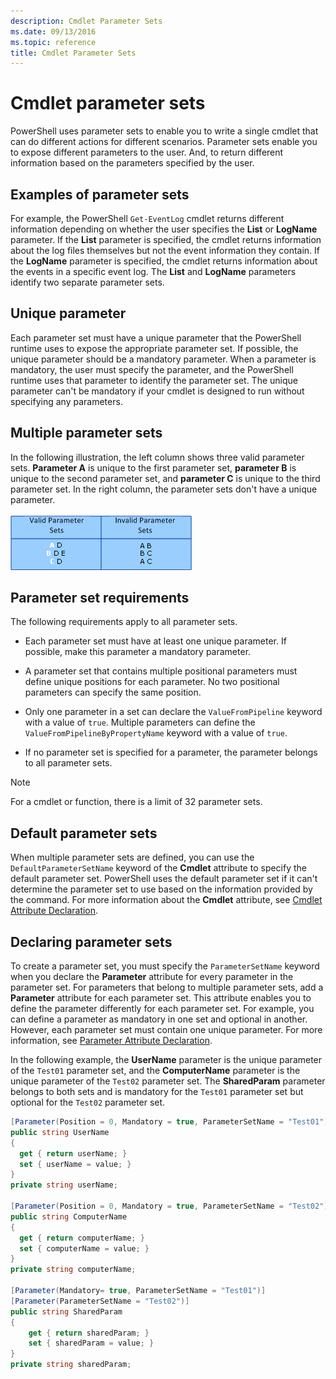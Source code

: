```yaml
---
description: Cmdlet Parameter Sets
ms.date: 09/13/2016
ms.topic: reference
title: Cmdlet Parameter Sets
---
```


# Cmdlet parameter sets

PowerShell uses parameter sets to enable you to write a single cmdlet that can do different actions
for different scenarios. Parameter sets enable you to expose different parameters to the user. And,
to return different information based on the parameters specified by the user.

## Examples of parameter sets

For example, the PowerShell `Get-EventLog` cmdlet returns different information depending on whether
the user specifies the **List** or **LogName** parameter. If the **List** parameter is specified,
the cmdlet returns information about the log files themselves but not the event information they
contain. If the **LogName** parameter is specified, the cmdlet returns information about the events
in a specific event log. The **List** and **LogName** parameters identify two separate parameter
sets.

## Unique parameter

Each parameter set must have a unique parameter that the PowerShell runtime uses to expose the
appropriate parameter set. If possible, the unique parameter should be a mandatory parameter. When a
parameter is mandatory, the user must specify the parameter, and the PowerShell runtime uses that
parameter to identify the parameter set. The unique parameter can't be mandatory if your cmdlet is
designed to run without specifying any parameters.

## Multiple parameter sets

In the following illustration, the left column shows three valid parameter sets. **Parameter A** is
unique to the first parameter set, **parameter B** is unique to the second parameter set, and
**parameter C** is unique to the third parameter set. In the right column, the parameter sets don't
have a unique parameter.

![Illustration of parameter sets](media/cmdlet-parameter-sets/ps-parametersets.gif)

## Parameter set requirements

The following requirements apply to all parameter sets.

- Each parameter set must have at least one unique parameter. If possible, make this parameter a
  mandatory parameter.

- A parameter set that contains multiple positional parameters must define unique positions for each
  parameter. No two positional parameters can specify the same position.

- Only one parameter in a set can declare the `ValueFromPipeline` keyword with a value of `true`.
  Multiple parameters can define the `ValueFromPipelineByPropertyName` keyword with a value of
  `true`.

- If no parameter set is specified for a parameter, the parameter belongs to all parameter sets.

> [!NOTE]
> For a cmdlet or function, there is a limit of 32 parameter sets.

## Default parameter sets

When multiple parameter sets are defined, you can use the `DefaultParameterSetName` keyword of the
**Cmdlet** attribute to specify the default parameter set. PowerShell uses the default parameter set
if it can't determine the parameter set to use based on the information provided by the command. For
more information about the **Cmdlet** attribute, see [Cmdlet Attribute Declaration](./cmdlet-attribute-declaration.md).

## Declaring parameter sets

To create a parameter set, you must specify the `ParameterSetName` keyword when you declare the
**Parameter** attribute for every parameter in the parameter set. For parameters that belong to
multiple parameter sets, add a **Parameter** attribute for each parameter set. This attribute
enables you to define the parameter differently for each parameter set. For example, you can define
a parameter as mandatory in one set and optional in another. However, each parameter set must
contain one unique parameter. For more information, see [Parameter Attribute Declaration](parameter-attribute-declaration.md).

In the following example, the **UserName** parameter is the unique parameter of the `Test01`
parameter set, and the **ComputerName** parameter is the unique parameter of the `Test02` parameter
set. The **SharedParam** parameter belongs to both sets and is mandatory for the `Test01` parameter
set but optional for the `Test02` parameter set.

```csharp
[Parameter(Position = 0, Mandatory = true, ParameterSetName = "Test01")]
public string UserName
{
  get { return userName; }
  set { userName = value; }
}
private string userName;

[Parameter(Position = 0, Mandatory = true, ParameterSetName = "Test02")]
public string ComputerName
{
  get { return computerName; }
  set { computerName = value; }
}
private string computerName;

[Parameter(Mandatory= true, ParameterSetName = "Test01")]
[Parameter(ParameterSetName = "Test02")]
public string SharedParam
{
    get { return sharedParam; }
    set { sharedParam = value; }
}
private string sharedParam;
```
